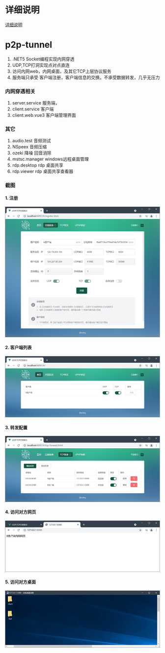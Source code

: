 <!--
 * @Author: snltty
 * @Date: 2021-08-22 14:09:03
 * @LastEditors: snltty
 * @LastEditTime: 2021-09-03 14:56:07
 * @version: v1.0.0
 * @Descripttion: 功能说明
 * @FilePath: \client.web.vue3c:\Users\ASUS\Desktop\p2p-tunnel\README.md
-->
# 详细说明

<a href="http://snltty.gitee.io/p2p-tunnel/#/about-home.html" target="_blank">详细说明</a>

# p2p-tunnel

1. .NET5 Socket编程实现内网穿透
2. UDP,TCP打洞实现点对点直连
3. 访问内网web，内网桌面，及其它TCP上层协议服务
4. 服务端只承受 客户端注册，客户端信息的交换。不承受数据转发，几乎无压力

### 内网穿透相关
1. server.service 服务端，
2. client.service 客户端
3. client.web.vue3 客户端管理界面

### 其它
1. audio.test 音频测试
2. NSpeex 音频压缩
3. ozeki 降噪 回音消除
4. mstsc.manager windows远程桌面管理
5. rdp.desktop rdp 桌面共享 
6. rdp.viewer  rdp 桌面共享查看器


### 截图
#### 1. 注册
![注册](./screenshot/reg.jpg)


#### 2. 客户端列表
![客户端列表](./screenshot/clients.jpg)


#### 3. 转发配置
![转发配置](./screenshot/tcpforward.jpg)

#### 4. 访问对方网页
![访问网页](./screenshot/bweb.jpg)

#### 5. 访问对方桌面
![访问网页](./screenshot/bdesktop.jpg)